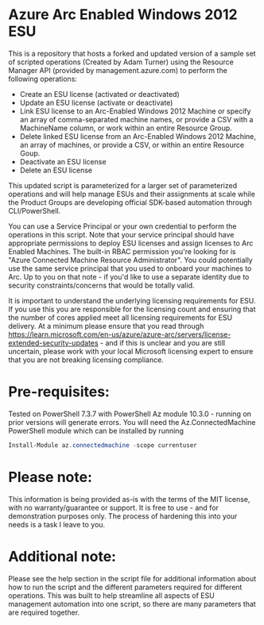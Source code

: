 # Azure Arc Enabled Windows 2012 ESU
This is a repository that hosts a forked and updated version of a sample set of scripted operations (Created by Adam Turner) using the Resource Manager API (provided by management.azure.com) to perform the following operations:
+ Create an ESU license (activated or deactivated)
+ Update an ESU license (activate or deactivate)
+ Link ESU license to an Arc-Enabled Windows 2012 Machine or specify an array of comma-separated machine names, or provide a CSV with a MachineName column, or work within an entire Resource Group.
+ Delete linked ESU license from an Arc-Enabled Windows 2012 Machine, an array of machines, or provide a CSV, or within an entire Resource Goup.
+ Deactivate an ESU license
+ Delete an ESU license

This updated script is parameterized for a larger set of parameterized operations and will help manage ESUs and their assignments at scale while the Product Groups are developing official SDK-based automation through CLI/PowerShell.

You can use a Service Principal or your own credential to perform the operations in this script.  Note that your service principal should have appropriate permissions to deploy ESU licenses and assign licenses to Arc Enabled Machines.  The built-in RBAC permission you're looking for is "Azure Connected Machine Resource Administrator".  You could potentially use the same service principal that you used to onboard your machines to Arc.  Up to you on that note - if you'd like to use a separate identity due to security constraints/concerns that would be totally valid.

It is important to understand the underlying licensing requirements for ESU.  If you use this you are responsible for the licensing count and ensuring that the number of cores applied meet all licensing requirements for ESU delivery.  At a minimum please ensure that you read through https://learn.microsoft.com/en-us/azure/azure-arc/servers/license-extended-security-updates - and if this is unclear and you are still uncertain, please work with your local Microsoft licensing expert to ensure that you are not breaking licensing compliance.

# Pre-requisites:
Tested on PowerShell 7.3.7 with PowerShell Az module 10.3.0 - running on prior versions will generate errors.
You will need the Az.ConnectedMachine PowerShell module which can be installed by running
```powershell
Install-Module az.connectedmachine -scope currentuser
```

# Please note:
This information is being provided as-is with the terms of the MIT license, with no warranty/guarantee or support.  It is free to use - and for demonstration purposes only.  The process of hardening this into your needs is a task I leave to you.

# Additional note:
Please see the help section in the script file for additional information about how to run the script and the different parameters required for different operations.  This was built to help streamline all aspects of ESU management automation into one script, so there are many parameters that are required together.
